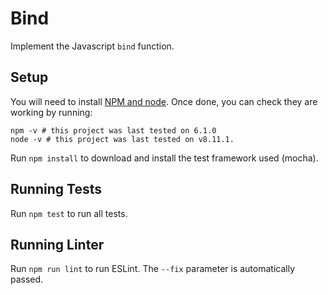 # Bind

Implement the Javascript `bind` function.

## Setup

You will need to install [NPM and node](https://docs.npmjs.com/downloading-and-installing-node-js-and-npm). Once done, you can check they are working by running:

```
npm -v # this project was last tested on 6.1.0
node -v # this project was last tested on v8.11.1.
```

Run `npm install` to download and install the test framework used (mocha).

## Running Tests

Run `npm test` to run all tests.

## Running Linter

Run `npm run lint` to run ESLint. The `--fix` parameter is automatically passed.